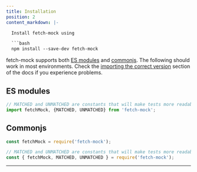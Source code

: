 ```yaml
---
title: Installation
position: 2
content_markdown: |-

  Install fetch-mock using

  ```bash
  npm install --save-dev fetch-mock
  ```

  fetch-mock supports both [ES modules](https://developer.mozilla.org/en-US/docs/Web/JavaScript/Guide/Modules) and [commonjs](https://requirejs.org/docs/commonjs.html). The following should work in most environments. Check the [importing the correct version](#usageimporting) section of the docs if you experience problems.

  ## ES modules
  ```js
  // MATCHED and UNMATCHED are constants that will make tests more readable
  import fetchMock, {MATCHED, UNMATCHED} from 'fetch-mock';
  ```

  ## Commonjs
  ```js
  const fetchMock = require('fetch-mock');

  // MATCHED and UNMATCHED are constants that will make tests more readable
  const { fetchMock, MATCHED, UNMATCHED } = require('fetch-mock');
  ```
---
```



